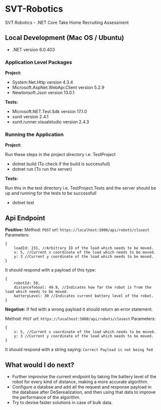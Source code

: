 # SVT-Robotics
SVT Robotics - .NET Core Take Home Recruiting Assessment

## Local Development (Mac OS / Ubuntu)

 - .NET version 6.0.403
 
 ### Application Level Packages
 
 **Project:**

- System.Net.Http version 4.3.4
- Microsoft.AspNet.WebApi.Client version 5.2.9
- Newtonsoft.Json version 13.0.1

**Tests:**

- Microsoft.NET.Test.Sdk version 17.1.0
- xunit version 2.4.1
- xunit.runner.visualstudio version 2.4.3

### Running the Application

**Project:**

Run these steps in the project directory i.e. TestProject

- dotnet build (To check if the build is successfull)
- dotnet run (To run the server)

**Tests:**

Run this in the test directory i.e. TestProject.Tests and the server should be up and running for the tests to be successfull

- dotnet test

## Api Endpoint

**Positive:**
Method: `POST`
url:  `https://localhost:5000/api/robots/closest`
Parameters:
```
{
    loadId: 231, //Arbitrary ID of the load which needs to be moved.
    x: 5, //Current x coordinate of the load which needs to be moved.
    y: 3 //Current y coordinate of the load which needs to be moved.
}
```

It should respond with a payload of this type:

```
{
    robotId: 58,
    distanceToGoal: 49.9, //Indicates how far the robot is from the load which needs to be moved.
    batteryLevel: 30 //Indicates current battery level of the robot.
}
```
**Negative:**
If fed with a wrong payload it should return an error statement.

Method: `POST`
url:  `https://localhost:5000/api/robots/closest`
Parameters:
```
{
    x: 5, //Current x coordinate of the load which needs to be moved.
    y: 3 //Current y coordinate of the load which needs to be moved.
}
```

It should respond with a string saying:
``` Correct Payload is not being fed ```

## What would I do next?

- Further improvise the current endpoint by taking the battery level of the robot for every kind of distance, making a more accurate algorithm.
- Configure a databse and add all the request and response payload in the database after DeSerealization, and then using that data to improve the performance of the algorithm.
- Try to devise faster solutions in case of bulk data.
